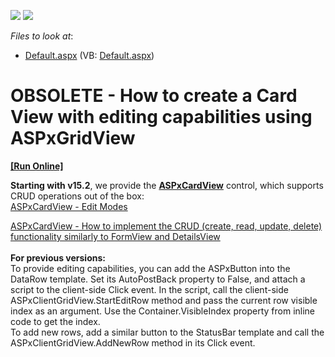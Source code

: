 <!-- default badges list -->
[![](https://img.shields.io/badge/Open_in_DevExpress_Support_Center-FF7200?style=flat-square&logo=DevExpress&logoColor=white)](https://supportcenter.devexpress.com/ticket/details/E1278)
[![](https://img.shields.io/badge/📖_How_to_use_DevExpress_Examples-e9f6fc?style=flat-square)](https://docs.devexpress.com/GeneralInformation/403183)
<!-- default badges end -->
<!-- default file list -->
*Files to look at*:

* [Default.aspx](./CS/WebApplication164/Default.aspx) (VB: [Default.aspx](./VB/WebApplication164/Default.aspx))
<!-- default file list end -->
# OBSOLETE - How to create a Card View with editing capabilities using ASPxGridView
<!-- run online -->
**[[Run Online]](https://codecentral.devexpress.com/e1278)**
<!-- run online end -->


<p><strong>Starting with v15.2</strong>, we provide the <a href="https://www.devexpress.com/Subscriptions/New-2015-2.xml#aspnet"><strong>ASPxCardView</strong></a> control, which supports CRUD operations out of the box:<br><a href="https://demos.devexpress.com/ASPxCardViewDemos/Editing/EditModes.aspx">ASPxCardView - Edit Modes</a></p>
<p><a href="https://www.devexpress.com/Support/Center/p/T496745">ASPxCardView - How to implement the CRUD (create, read, update, delete) functionality similarly to FormView and DetailsView</a><br><br><strong>For previous versions:</strong><br>To provide editing capabilities, you can add the ASPxButton into the DataRow template. Set its AutoPostBack property to False, and attach a script to the client-side Click event. In the script, call the client-side ASPxClientGridView.StartEditRow method and pass the current row visible index as an argument. Use the Container.VisibleIndex property from inline code to get the index.<br>To add new rows, add a similar button to the StatusBar template and call the ASPxClientGridView.AddNewRow method in its Click event.</p>

<br/>


